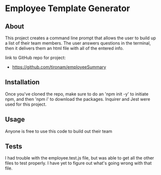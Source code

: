 # Employee Template Generator

## About

This project creates a command line prompt that allows the user to build up a list of their team members. The user answers questions in the terminal, then it delivers them an html file with all of the entered info. 

link to GitHub repo for project:
* <https://github.com/tironam/employeeSummary>

## Installation

Once you've cloned the repo, make sure to do an 'npm init -y' to initiate npm, and then 'npm i' to download the packages. Inquirer and Jest were used for this project.

## Usage

Anyone is free to use this code to build out their team

## Tests

I had trouble with the employee.test.js file, but was able to get all the other files to test properly. I have yet to figure out what's going wrong with that file.
